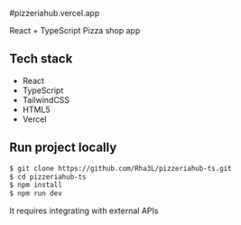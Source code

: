 #pizzeriahub.vercel.app

React + TypeScript Pizza shop app

## Tech stack

- React
- TypeScript
- TailwindCSS
- HTML5
- Vercel

## Run project locally

```bash
$ git clone https://github.com/Rha3L/pizzeriahub-ts.git
$ cd pizzeriahub-ts
$ npm install
$ npm run dev
```

It requires integrating with external APIs